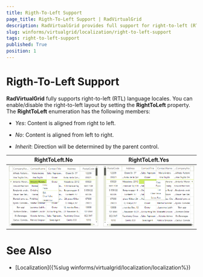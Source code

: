 ```yaml
---
title: Rigth-To-Left Support
page_title: Rigth-To-Left Support | RadVirtualGrid
description: RadVirtualGrid provides full support for right-to-left (RTL) language locales.
slug: winforms/virtualgrid/localization/right-to-left-support
tags: right-to-left-support
published: True
position: 1
---
```


# Rigth-To-Left Support

__RadVirtualGrid__ fully supports right-to-left (RTL) language locales. You can enable/disable the right-to-left layout by setting the __RightToLeft__ property. The __RightToLeft__ enumeration has the following members:

* *Yes*: Content is aligned from right to left.

* *No*: Content is aligned from left to right.

* *Inherit*: Direction will be determined by the parent control.

|RightToLeft.No|RightToLeft.Yes|
|----|----|
|![virtualgrid-localization-right-to-left-support001](images/virtualgrid-localization-right-to-left-support001.png)|![virtualgrid-localization-right-to-left-support002](images/virtualgrid-localization-right-to-left-support002.png)|

# See Also
* [Localization]({%slug winforms/virtualgrid/localization/localization%})

